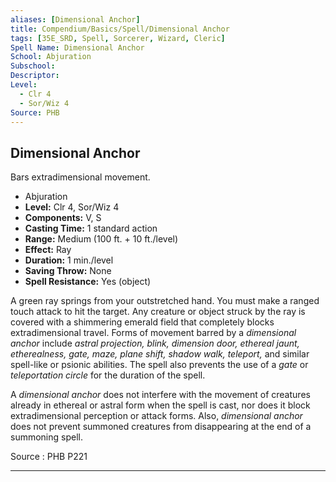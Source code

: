 ```yaml
---
aliases: [Dimensional Anchor]
title: Compendium/Basics/Spell/Dimensional Anchor
tags: [35E_SRD, Spell, Sorcerer, Wizard, Cleric]
Spell Name: Dimensional Anchor
School: Abjuration
Subschool: 
Descriptor: 
Level:
  - Clr 4
  - Sor/Wiz 4
Source: PHB
---
```



## Dimensional Anchor

Bars extradimensional movement.

*   Abjuration
*   **Level:** Clr 4, Sor/Wiz 4
*   **Components:** V, S
*   **Casting Time:** 1 standard action
*   **Range:** Medium (100 ft. + 10 ft./level)
*   **Effect:** Ray
*   **Duration:** 1 min./level
*   **Saving Throw:** None
*   **Spell Resistance:** Yes (object)

<p>A green ray springs from your outstretched hand. You must make a ranged touch attack to hit the target. Any creature or object struck by the ray is covered with a shimmering emerald field that completely blocks extradimensional travel. Forms of movement barred by a <i>dimensional anchor</i> include <i>astral projection, blink, dimension door, ethereal jaunt, etherealness, gate, maze, plane shift, shadow walk, teleport,</i> and similar spell-like or psionic abilities. The spell also prevents the use of a <i>gate</i> or <i>teleportation circle</i> for the duration of the spell.</p><p>A <i>dimensional anchor</i> does not interfere with the movement of creatures already in ethereal or astral form when the spell is cast, nor does it block extradimensional perception or attack forms. Also, <i>dimensional anchor</i> does not prevent summoned creatures from disappearing at the end of a summoning spell.</p>

Source : PHB P221

---
